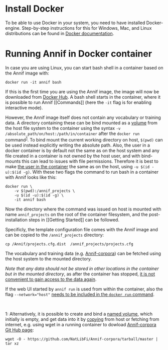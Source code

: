 # Install Docker

To be able to use Docker in your system, you need to have installed Docker-engine. Step-by-step instructions for this for Windows, Mac, and Linux distributions can be found in [Docker documentation](https://docs.docker.com/install/). 

# Running Annif in Docker container

In case you are using Linux, you can start bash shell in a container based on the Annif image with:

    docker run -it annif bash 

If this is the first time you are using the Annif image, the image will now be downloaded from [Docker Hub](https://hub.docker.com/). A bash shell starts in the container, where it is possible to run Annif [[Commands]] (here the `-it` flag is for enabling interactive mode).

However, the Annif image itself does not contain any vocabulary or training data. A directory containing these can be bind mounted as a [volume](https://docs.docker.com/storage/volumes/) from the host file system to the container using the syntax `-v /absolute_path/on/host:/path/in/container` after the `docker run` command<sup id="a1">[1](#myfootnote1)</sup>. To bind mount the current working directory on host, `$(pwd)` can be used instead explicitly writing the absolute path. Also, the user in a docker container is by default not the same as on the host system and any file created in a container is not owned by the host user, and with bind-mounts this can lead to issues with file permissions. Therefore it is best to make [the user in the container](https://docs.docker.com/engine/reference/run/#user) the same as on the host, using `-u $(id -u):$(id -g)`. With these two flags the command to run bash in a container with Annif looks like this:

    docker run \
        -v $(pwd):/annif_projects \
        -u $(id -u):$(id -g) \
        -it annif bash

Now the directory where the command was issued on host is mounted with name `annif_projects` on the root of the container filesystem, and the post-installation steps in [[Getting Started]] can be followed. 

Specificly, the template configuration file comes with the Annif image and can be copied to the `/annif_projects` directory:

    cp /Annif/projects.cfg.dist  /annif_projects/projects.cfg

The vocabulary and training data (e.g. [Annif-corpora](https://github.com/NatLibFi/Annif-corpora)) can be fetched using the host system to the mounted directory.

*Note that any data should not be stored in other locations in the container but in the mounted directory*, as after the container has stopped, [it is not convenient to gain access to the data again](https://docs.docker.com/engine/reference/commandline/commit/).

If the web UI started by `annif run` is used from within the container, also the flag `--network="host"` [needs to be included in the `docker run` command](https://docs.docker.com/engine/reference/run/#network-host).

&nbsp;

<a name="myfootnote1">1</a>:
Alternatively, it is possible to create and bind a [named volume](https://success.docker.com/article/different-types-of-volumes), which initially is empty, and get data into it by [copying](https://docs.docker.com/engine/reference/commandline/cp/) from host or fetching from internet, e.g. using wget in a running container to dowload [Annif-corpora Git Hub page](https://github.com/NatLibFi/Annif-corpora):

`wget -O - https://github.com/NatLibFi/Annif-corpora/tarball/master | tar xz`



